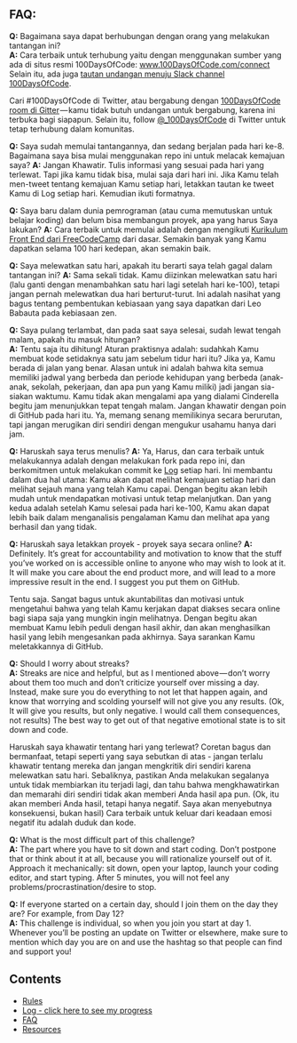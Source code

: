 ## FAQ:
  **Q:** Bagaimana saya dapat berhubungan dengan orang yang melakukan tantangan ini?  
  **A:** Cara terbaik untuk terhubung yaitu dengan menggunakan sumber yang ada di situs resmi 100DaysOfCode:
  www.100DaysOfCode.com/connect
  Selain itu, ada juga [tautan undangan menuju Slack channel 100DaysOfCode](https://join.slack.com/t/100xcode/shared_invite/enQtNzQwMzIwMzQxODc5LWQwMjU5Mjg0N2ZiMzIzYzJiZmE0YjNiYTBiZDBjNjlkNjBmMTYxNDBmNmE2YmE2YzY4NTgzY2Y5NDQxNWY5ZDM).

 Cari #100DaysOfCode di Twitter, atau bergabung dengan [100DaysOfCode room di Gitter](https://gitter.im/Kallaway/100DaysOfCode) — kamu tidak butuh undangan untuk bergabung, karena ini terbuka bagi siapapun. Selain itu, follow [@_100DaysOfCode](https://twitter.com/_100DaysOfCode) di Twitter untuk tetap terhubung dalam komunitas.

  **Q:** Saya sudah memulai tantangannya, dan sedang berjalan pada hari ke-8. Bagaimana saya bisa mulai menggunakan repo ini untuk melacak kemajuan saya?
  **A:** Jangan Khawatir. Tulis informasi yang sesuai pada hari yang terlewat. Tapi jika kamu tidak bisa, mulai saja dari hari ini. Jika Kamu telah men-tweet tentang kemajuan Kamu setiap hari, letakkan tautan ke tweet Kamu di Log setiap hari. Kemudian ikuti formatnya. 

  **Q:** Saya baru dalam dunia pemrograman (atau cuma memutuskan untuk belajar koding) dan belum bisa membangun proyek, apa yang harus Saya lakukan?
  **A:** Cara terbaik untuk memulai adalah dengan mengikuti [Kurikulum Front End dari FreeCodeCamp](https://www.freecodecamp.com/) dari dasar. Semakin banyak yang Kamu dapatkan selama 100 hari kedepan, akan semakin baik.

  **Q:** Saya melewatkan satu hari, apakah itu berarti saya telah gagal dalam tantangan ini?
  **A:** Sama sekali tidak. Kamu diizinkan melewatkan satu hari (lalu ganti dengan menambahkan satu hari lagi setelah hari ke-100), tetapi jangan pernah melewatkan dua hari berturut-turut. Ini adalah nasihat yang bagus tentang pembentukan kebiasaan yang saya dapatkan dari Leo Babauta pada kebiasaan zen.

  **Q:** Saya pulang terlambat, dan pada saat saya selesai, sudah lewat tengah malam, apakah itu masuk hitungan?  
  **A:** Tentu saja itu dihitung! Aturan praktisnya adalah: sudahkah Kamu membuat kode setidaknya satu jam sebelum tidur hari itu? Jika ya, Kamu berada di jalan yang benar.
  Alasan untuk ini adalah bahwa kita semua memiliki jadwal yang berbeda dan periode kehidupan yang berbeda (anak-anak, sekolah, pekerjaan, dan apa pun yang Kamu miliki) jadi jangan sia-siakan waktumu. Kamu tidak akan mengalami apa yang dialami Cinderella begitu jam menunjukkan tepat tengah malam.
  Jangan khawatir dengan poin di GitHub pada hari itu. Ya, memang senang memilikinya secara berurutan, tapi jangan merugikan diri sendiri dengan mengukur usahamu hanya dari jam.  

  **Q:** Haruskah saya terus menulis?
  **A:** Ya, Harus, dan cara terbaik untuk melakukannya adalah dengan melakukan fork pada repo ini, dan berkomitmen untuk melakukan commit ke [Log](log.md) setiap hari. Ini membantu dalam dua hal utama: Kamu akan dapat melihat kemajuan setiap hari dan melihat sejauh mana yang telah Kamu capai. Dengan begitu akan lebih mudah untuk mendapatkan motivasi untuk tetap melanjutkan. Dan yang kedua adalah setelah Kamu selesai pada hari ke-100, Kamu akan dapat lebih baik dalam menganalisis pengalaman Kamu dan melihat apa yang berhasil dan yang tidak.

  **Q:** Haruskah saya letakkan proyek - proyek saya secara online?
  **A:** Definitely. It’s great for accountability and motivation to know that the stuff you’ve worked on is accessible online to anyone who may wish to look at it. It will make you care about the end product more, and will lead to a more impressive result in the end. I suggest you put them on GitHub.

  Tentu saja. Sangat bagus untuk akuntabilitas dan motivasi untuk mengetahui bahwa yang telah Kamu kerjakan dapat diakses secara online bagi siapa saja yang mungkin ingin melihatnya. Dengan begitu akan membuat Kamu lebih peduli dengan hasil akhir, dan akan menghasilkan hasil yang lebih mengesankan pada akhirnya. Saya sarankan Kamu meletakkannya di GitHub.

  **Q:** Should I worry about streaks?  
  **A:** Streaks are nice and helpful, but as I mentioned above — don’t worry about them too much and don’t criticize yourself over missing a day. Instead, make sure you do everything to not let that happen again, and know that worrying and scolding yourself will not give you any results. (Ok, It will give you results, but only negative. I would call them consequences, not results) The best way to get out of that negative emotional state is to sit down and code.

Haruskah saya khawatir tentang hari yang terlewat?
Coretan bagus dan bermanfaat, tetapi seperti yang saya sebutkan di atas - jangan terlalu khawatir tentang mereka dan jangan mengkritik diri sendiri karena melewatkan satu hari. Sebaliknya, pastikan Anda melakukan segalanya untuk tidak membiarkan itu terjadi lagi, dan tahu bahwa mengkhawatirkan dan memarahi diri sendiri tidak akan memberi Anda hasil apa pun. (Ok, itu akan memberi Anda hasil, tetapi hanya negatif. Saya akan menyebutnya konsekuensi, bukan hasil) Cara terbaik untuk keluar dari keadaan emosi negatif itu adalah duduk dan kode.

  **Q:** What is the most difficult part of this challenge?  
  **A:** The part where you have to sit down and start coding. Don’t postpone that or think about it at all, because you will rationalize yourself out of it. Approach it mechanically: sit down, open your laptop, launch your coding editor, and start typing. After 5 minutes, you will not feel any problems/procrastination/desire to stop.  

  **Q:** If everyone started on a certain day, should I join them on the day they are? For example, from Day 12?  
  **A:** This challenge is individual, so when you join you start at day 1. Whenever you’ll be posting an update on Twitter or elsewhere, make sure to mention which day you are on and use the hashtag so that people can find and support you!  

## Contents
* [Rules](rules.md)
* [Log - click here to see my progress](log.md)
* [FAQ](FAQ.md)
* [Resources](resources.md)
